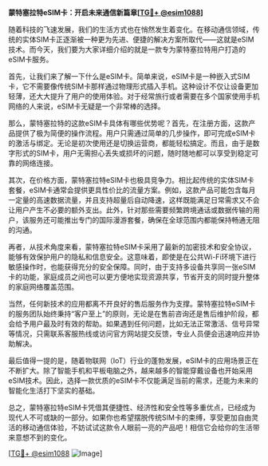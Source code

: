 **蒙特塞拉特eSIM卡：开启未来通信新篇章[[TG💪+ @esim1088](https://t.me/s/esim1088)]**

随着科技的飞速发展，我们的生活方式也在悄然发生着变化。在移动通信领域，传统的实体SIM卡正逐渐被一种更为先进、便捷的解决方案所取代——这就是eSIM技术。而今天，我们要为大家详细介绍的就是一款专为蒙特塞拉特用户打造的eSIM卡服务。

首先，让我们来了解一下什么是eSIM卡。简单来说，eSIM卡是一种嵌入式SIM卡，它不需要像传统SIM卡那样通过物理形式插入手机。这种设计不仅让设备更加轻薄，还大大提升了用户的使用体验。对于经常旅行或者需要在多个国家使用手机网络的人来说，eSIM卡无疑是一个非常棒的选择。

那么，蒙特塞拉特的这款eSIM卡具体有哪些优势呢？首先，在注册方面，这款产品提供了极为简便的操作流程。用户只需通过简单的几步操作，即可完成eSIM卡的激活与绑定。无论是初次使用还是切换运营商，都能轻松搞定。而且，由于是数字形式的SIM卡，用户无需担心丢失或损坏的问题，随时随地都可以享受到稳定可靠的网络连接。

其次，在价格方面，蒙特塞拉特eSIM卡也极具竞争力。相比起传统的实体SIM卡套餐，eSIM卡通常会提供更具性价比的流量方案。例如，这款产品可能包含每月一定量的高速数据流量，并且支持超量后自动降速，这样既能满足日常需求又不会让用户产生不必要的额外支出。此外，针对那些需要频繁跨境通话或数据传输的用户，该服务还可能推出专门的国际漫游套餐，确保在全球范围内都能保持畅通无阻的沟通。

再者，从技术角度来看，蒙特塞拉特eSIM卡采用了最新的加密技术和安全协议，能够有效保护用户的隐私和信息安全。这意味着，即使是在公共Wi-Fi环境下进行敏感操作时，也能获得充分的安全保障。同时，由于支持多设备共享同一张eSIM卡的功能，家庭成员之间也可以更方便地实现资源共享，节省开支的同时提升整体的家庭网络覆盖范围。

当然，任何新技术的应用都离不开良好的售后服务作为支撑。蒙特塞拉特eSIM卡的服务团队始终秉持“客户至上”的原则，无论是在售前咨询还是售后维护阶段，都会给予用户最及时有效的帮助。如果遇到任何问题，比如无法正常激活、信号异常等情况，只需联系客服热线或访问官方网站提交反馈，专业人员便会迅速响应并协助解决。

最后值得一提的是，随着物联网（IoT）行业的蓬勃发展，eSIM卡的应用场景正在不断扩大。除了智能手机和平板电脑之外，越来越多的智能穿戴设备也开始采用eSIM技术。因此，选择一款优质的eSIM卡不仅能满足当前的需求，还能为未来的智能化生活打下坚实的基础。

总之，蒙特塞拉特eSIM卡凭借其便捷性、经济性和安全性等多重优点，已经成为现代人不可或缺的一部分。如果你也希望摆脱传统SIM卡的束缚，享受更加自由灵活的移动通信体验，不妨试试这款令人眼前一亮的产品吧！相信它会给你的生活带来意想不到的变化。

[[TG💪+ @esim1088](https://t.me/s/esim1088) ![Image](https://i.postimg.cc/4NQfJmqS/Snipaste-2025-05-13-00-14-12.png)]